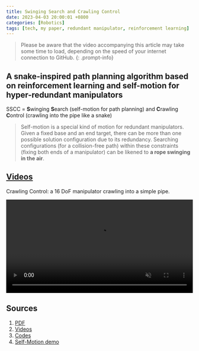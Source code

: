 ```yaml
---
title: Swinging Search and Crawling Control
date: 2023-04-03 20:00:01 +0800
categories: [Robotics]
tags: [tech, my paper, redundant manipulator, reinforcement learning]
---
```


> Please be aware that the video accompanying this article may take some time to load, depending on the speed of your internet connection to GitHub.
{: .prompt-info}

## A snake-inspired path planning algorithm based on reinforcement learning and self-motion for hyper-redundant manipulators
SSCC = **S**winging **S**earch (self-motion for path planning) and **C**rawling **C**ontrol (crawling into the pipe like a snake)
> Self-motion is a special kind of motion for redundant manipulators. Given a fixed base and an end target, there can be more than one possible solution configuration due to its redundancy. Searching configurations (for a collision-free path) within these constraints (fixing both ends of a manipulator) can be likened to **a rope swinging in the air**.

## [Videos](https://github.com/YueLin301/yuelin301.github.io/tree/main/assets/my_paper/SSCC)

Crawling Control: a 16 DoF manipulator crawling into a simple pipe.

<video controls autoplay muted loop style="width: 100%;" src="{{ site.baseurl }}/assets/my_paper/SSCC/simple_16_2_speedup.mp4"></video>

## Sources
1. [PDF](https://journals.sagepub.com/doi/pdf/10.1177/17298806221110022)
2. [Videos](https://github.com/YueLin301/yuelin301.github.io/tree/main/assets/my_paper/SSCC)
3. [Codes](https://github.com/YueLin301/Swinging-Search-Crawling-Control)
4. [Self-Motion demo](https://github.com/YueLin301/Swinging-Search-Crawling-Control)